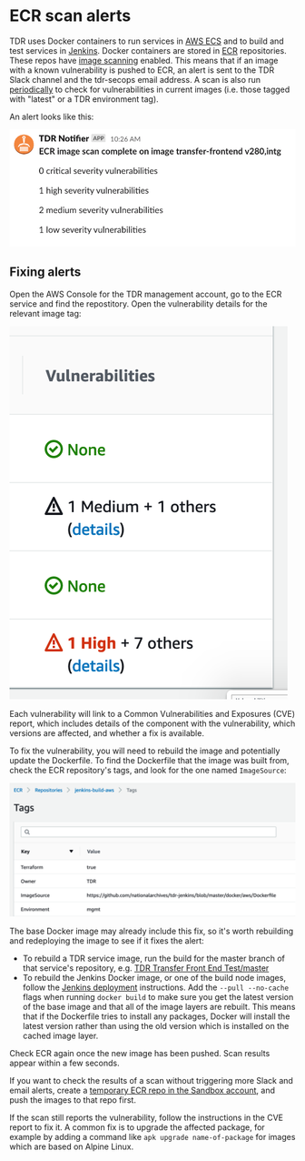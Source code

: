 # ECR scan alerts

TDR uses Docker containers to run services in [AWS ECS] and to build and test
services in [Jenkins]. Docker containers are stored in [ECR] repositories. These
repos have [image scanning] enabled. This means that if an image with a known
vulnerability is pushed to ECR, an alert is sent to the TDR Slack channel and
the tdr-secops email address. A scan is also run [periodically][periodic-ecr] to
check for vulnerabilities in current images (i.e. those tagged with "latest" or
a TDR environment tag).

An alert looks like this:

![](./images/image-scan-alert.png)

[AWS ECS]: https://aws.amazon.com/ecs/
[Jenkins]: https://github.com/nationalarchives/tdr-jenkins
[ECR]: https://aws.amazon.com/ecr/
[image scanning]: https://docs.aws.amazon.com/AmazonECR/latest/userguide/image-scanning.html
[periodic-ecr]: https://github.com/nationalarchives/tdr-terraform-backend/blob/60d7b655b7b7436ee5c0ef317bf36e04d30d5d3a/root.tf#L338

## Fixing alerts

Open the AWS Console for the TDR management account, go to the ECR service and
find the repostitory. Open the vulnerability details for the relevant image tag:

![](./images/image-scan-vulnerabilities.png)

Each vulnerability will link to a Common Vulnerabilities and Exposures (CVE)
report, which includes details of the component with the vulnerability, which
versions are affected, and whether a fix is available.

To fix the vulnerability, you will need to rebuild the image and potentially
update the Dockerfile. To find the Dockerfile that the image was built from,
check the ECR repository's tags, and look for the one named `ImageSource`:

![](./images/ecr-repo-tags.png)

The base Docker image may already include this fix, so it's worth rebuilding and
redeploying the image to see if it fixes the alert:

* To rebuild a TDR service image, run the build for the master branch of that
  service's repository, e.g. [TDR Transfer Front End Test/master]
* To rebuild the Jenkins Docker image, or one of the build node images, follow
  the [Jenkins deployment] instructions. Add the `--pull --no-cache` flags when
  running `docker build` to make sure you get the latest version of the base
  image and that all of the image layers are rebuilt. This means that if the
  Dockerfile tries to install any packages, Docker will install the latest
  version rather than using the old version which is installed on the cached
  image layer.

Check ECR again once the new image has been pushed. Scan results appear within a
few seconds.

If you want to check the results of a scan without triggering more Slack and
email alerts, create a [temporary ECR repo in the Sandbox account][sandbox-ecr],
and push the images to that repo first.

If the scan still reports the vulnerability, follow the instructions in the CVE
report to fix it. A common fix is to upgrade the affected package, for example
by adding a command like `apk upgrade name-of-package` for images which are
based on Alpine Linux.

[TDR Transfer Front End Test/master]: https://jenkins.tdr-management.nationalarchives.gov.uk/job/TDR%20Transfer%20Front%20End%20Test/job/master/
[Jenkins deployment]: https://github.com/nationalarchives/tdr-jenkins#deployment
[sandbox-ecr]: https://github.com/nationalarchives/tdr-scripts/tree/master/terraform/ecr-sandbox
